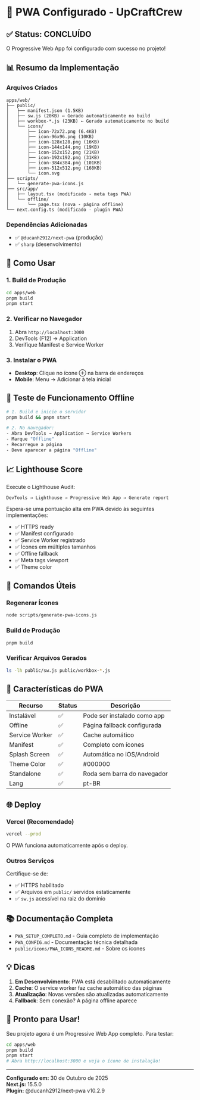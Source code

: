 # 🚀 PWA Configurado - UpCraftCrew

## ✅ Status: CONCLUÍDO

O Progressive Web App foi configurado com sucesso no projeto!

## 📊 Resumo da Implementação

### Arquivos Criados
```
apps/web/
├── public/
│   ├── manifest.json (1.5KB)
│   ├── sw.js (20KB) ← Gerado automaticamente no build
│   ├── workbox-*.js (23KB) ← Gerado automaticamente no build
│   └── icons/
│       ├── icon-72x72.png (6.4KB)
│       ├── icon-96x96.png (10KB)
│       ├── icon-128x128.png (16KB)
│       ├── icon-144x144.png (19KB)
│       ├── icon-152x152.png (21KB)
│       ├── icon-192x192.png (31KB)
│       ├── icon-384x384.png (101KB)
│       ├── icon-512x512.png (168KB)
│       └── icon.svg
├── scripts/
│   └── generate-pwa-icons.js
├── src/app/
│   ├── layout.tsx (modificado - meta tags PWA)
│   └── offline/
│       └── page.tsx (nova - página offline)
└── next.config.ts (modificado - plugin PWA)
```

### Dependências Adicionadas
- ✅ `@ducanh2912/next-pwa` (produção)
- ✅ `sharp` (desenvolvimento)

## 🎯 Como Usar

### 1. Build de Produção
```bash
cd apps/web
pnpm build
pnpm start
```

### 2. Verificar no Navegador
1. Abra `http://localhost:3000`
2. DevTools (F12) → Application
3. Verifique Manifest e Service Worker

### 3. Instalar o PWA
- **Desktop**: Clique no ícone ⊕ na barra de endereços
- **Mobile**: Menu → Adicionar à tela inicial

## 🧪 Teste de Funcionamento Offline

```bash
# 1. Build e inicie o servidor
pnpm build && pnpm start

# 2. No navegador:
- Abra DevTools → Application → Service Workers
- Marque "Offline"
- Recarregue a página
- Deve aparecer a página "Offline"
```

## 📈 Lighthouse Score

Execute o Lighthouse Audit:
```
DevTools → Lighthouse → Progressive Web App → Generate report
```

Espera-se uma pontuação alta em PWA devido às seguintes implementações:
- ✅ HTTPS ready
- ✅ Manifest configurado
- ✅ Service Worker registrado
- ✅ Ícones em múltiplos tamanhos
- ✅ Offline fallback
- ✅ Meta tags viewport
- ✅ Theme color

## 🔧 Comandos Úteis

### Regenerar Ícones
```bash
node scripts/generate-pwa-icons.js
```

### Build de Produção
```bash
pnpm build
```

### Verificar Arquivos Gerados
```bash
ls -lh public/sw.js public/workbox-*.js
```

## 📱 Características do PWA

| Recurso | Status | Descrição |
|---------|--------|-----------|
| Instalável | ✅ | Pode ser instalado como app |
| Offline | ✅ | Página fallback configurada |
| Service Worker | ✅ | Cache automático |
| Manifest | ✅ | Completo com ícones |
| Splash Screen | ✅ | Automática no iOS/Android |
| Theme Color | ✅ | #000000 |
| Standalone | ✅ | Roda sem barra do navegador |
| Lang | ✅ | pt-BR |

## 🌐 Deploy

### Vercel (Recomendado)
```bash
vercel --prod
```

O PWA funciona automaticamente após o deploy.

### Outros Serviços
Certifique-se de:
- ✅ HTTPS habilitado
- ✅ Arquivos em `public/` servidos estaticamente
- ✅ `sw.js` acessível na raiz do domínio

## 📚 Documentação Completa

- `PWA_SETUP_COMPLETO.md` - Guia completo de implementação
- `PWA_CONFIG.md` - Documentação técnica detalhada
- `public/icons/PWA_ICONS_README.md` - Sobre os ícones

## 💡 Dicas

1. **Em Desenvolvimento**: PWA está desabilitado automaticamente
2. **Cache**: O service worker faz cache automático das páginas
3. **Atualização**: Novas versões são atualizadas automaticamente
4. **Fallback**: Sem conexão? A página offline aparece

## 🎉 Pronto para Usar!

Seu projeto agora é um Progressive Web App completo. Para testar:

```bash
cd apps/web
pnpm build
pnpm start
# Abra http://localhost:3000 e veja o ícone de instalação!
```

---

**Configurado em:** 30 de Outubro de 2025  
**Next.js:** 15.5.0  
**Plugin:** @ducanh2912/next-pwa v10.2.9

